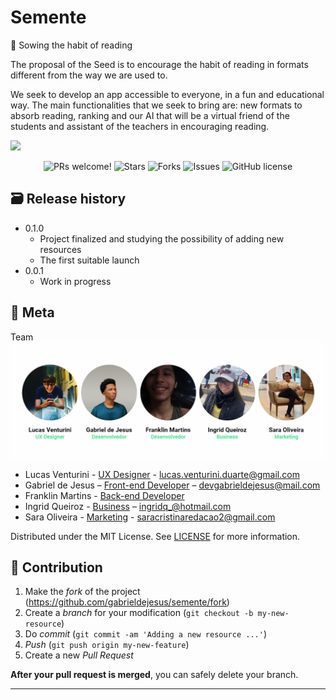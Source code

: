 # Semente

🌱 Sowing the habit of reading

The proposal of the Seed is to encourage the habit of reading in formats different from the way we are used to.

We seek to develop an app accessible to everyone, in a fun and educational way. The main functionalities that we seek to bring are: new formats to absorb reading, ranking and our AI that will be a virtual friend of the students and assistant of the teachers in encouraging reading.

![](public/assets/web-preview.gif)

<p align="center">
  <img alt="PRs welcome!" src="https://img.shields.io/static/v1?label=PRs&message=WELCOME&style=for-the-badge&color=44E2A2&labelColor=222222" />
     
   <img alt="Stars" src="https://img.shields.io/github/stars/gabrieldejesus/semente?color=44E2A2&label=STARS&logo=3C424B&logoColor=3C424B&style=for-the-badge&labelColor=222222" />

   <img alt="Forks" src="https://img.shields.io/github/forks/gabrieldejesus/semente?color=44E2A2&label=FORKS&logo=3C424B&logoColor=3C424B&style=for-the-badge&labelColor=222222" />

   <img alt="Issues" src="https://img.shields.io/github/issues/gabrieldejesus/semente?color=44E2A2&label=ISSUES&logo=3C424B&logoColor=3C424B&style=for-the-badge&labelColor=222222" />
   
   <img alt="GitHub license" src="https://img.shields.io/github/license/gabrieldejesus/semente?color=44E2A2&label=LICENSE&logo=3C424B&logoColor=3C424B&style=for-the-badge&labelColor=222222" />
</p>

## 🗃 Release history

- 0.1.0
  - Project finalized and studying the possibility of adding new resources
  - The first suitable launch
- 0.0.1
  - Work in progress

## 📝 Meta

Team
![](public/assets/team-preview.png)

* Lucas Venturini - [UX Designer](https://www.linkedin.com/in/thelucasventurini) - lucas.venturini.duarte@gmail.com
* Gabriel de Jesus – [Front-end Developer](https://www.gabrieldesenvolvedor.com/) – devgabrieldejesus@mail.com
* Franklin Martins - [Back-end Developer]()
* Ingrid Queiroz - [Business](https://www.linkedin.com/in/ingridqcosta) – ingridq_@hotmail.com
* Sara Oliveira - [Marketing](https://www.linkedin.com/in/saracristinaoli/) - saracristinaredacao2@gmail.com

Distributed under the MIT License. See [LICENSE](LICENSE) for more information.

## 🚀 Contribution

1. Make the _fork_ of the project (<https://github.com/gabrieldejesus/semente/fork>)
2. Create a _branch_ for your modification (`git checkout -b my-new-resource`)
3. Do _commit_ (`git commit -am 'Adding a new resource ...'`)
4. _Push_ (`git push origin my-new-feature`)
5. Create a new _Pull Request_

**After your pull request is merged**, you can safely delete your branch.

---
